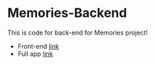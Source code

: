 # Memories-Backend

This is code for back-end for Memories project!

* Front-end [link](https://github.com/HristijanGjorgjioski/Memories-Frontend)
* Full app [link](https://github.com/HristijanGjorgjioski/memories)
